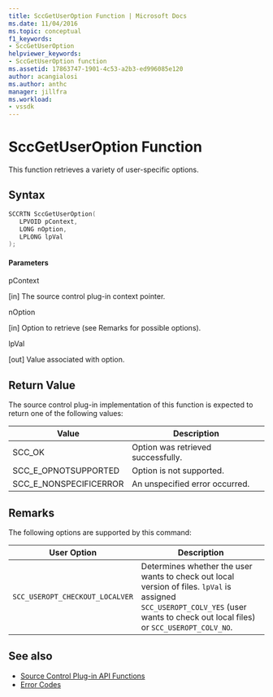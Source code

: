 ```yaml
---
title: SccGetUserOption Function | Microsoft Docs
ms.date: 11/04/2016
ms.topic: conceptual
f1_keywords:
- SccGetUserOption
helpviewer_keywords:
- SccGetUserOption function
ms.assetid: 17863747-1901-4c53-a2b3-ed996085e120
author: acangialosi
ms.author: anthc
manager: jillfra
ms.workload:
- vssdk
---
```

# SccGetUserOption Function
This function retrieves a variety of user-specific options.

## Syntax

```cpp
SCCRTN SccGetUserOption(
   LPVOID pContext,
   LONG nOption,
   LPLONG lpVal
);
```

#### Parameters
 pContext

[in] The source control plug-in context pointer.

 nOption

[in] Option to retrieve (see Remarks for possible options).

 lpVal

[out] Value associated with option.

## Return Value
 The source control plug-in implementation of this function is expected to return one of the following values:

|Value|Description|
|-----------|-----------------|
|SCC_OK|Option was retrieved successfully.|
|SCC_E_OPNOTSUPPORTED|Option is not supported.|
|SCC_E_NONSPECIFICERROR|An unspecified error occurred.|

## Remarks
 The following options are supported by this command:

|User Option|Description|
|-----------------|-----------------|
|`SCC_USEROPT_CHECKOUT_LOCALVER`|Determines whether the user wants to check out local version of files. `lpVal` is assigned `SCC_USEROPT_COLV_YES` (user wants to check out local files) or `SCC_USEROPT_COLV_NO`.|

## See also
- [Source Control Plug-in API Functions](../extensibility/source-control-plug-in-api-functions.md)
- [Error Codes](../extensibility/error-codes.md)
